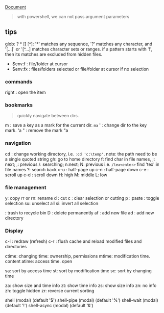 [Document](https://github.com/gokcehan/lf/blob/master/doc.md)

> with powershell, we can not pass argument parameters
## tips
glob: ? * [] [^]:  '*' matches any sequence, '?' matches any character, and '[...]' or '[^...] matches character sets or ranges.
if a pattern starts with '!', then its matches are excluded from hidden files.

* $env:f : file/folder at cursor
* $env:fx : files/folders selected or file/folder at cursor if no selection

### commands
right : open the item

### bookmarks
> quickly navigate between dirs.

m  : save a key as a mark for the current dir. `ma`
'  : change dir to the key mark. 'a
"  : remove the mark "a
### navigation
cd : change working directory, i.e. `:cd 'c:\temp'`. note: the path need to be a single quoted string
gh: go to home directory
f: find char in file names, ;: next; ,: previous
/: searching; n:next; N: previous i.e. `/tex<enter>` find 'tex' in file names
?: search back
c-u : half-page up
c-n : half-page down
c-e : scroll up
c-d : scroll down
H: high
M: middle
L: low

### file management
y: copy
rr or rn: rename
d : cut
c : clear selection or cutting
p : paste
<space>: toggle selection
su: unselect all
si: invert all selection

<delete>: trash to recycle bin
D : delete permanently
af : add new file
ad : add new directory

### Display
c-l : redraw (refresh)
c-r : flush cache and reload modified files and directories

ctime: changing time: ownership, permissions
mtime: modification time. content
atime: access time. open

sa: sort by access time
st: sort by modification time
sc: sort by changing time

za: show size and time info
zt: show time info
zs: show size info
zn: no info
zh: toggle hidden
zr: reverse current sorting

shell          (modal)   (default '$')
shell-pipe     (modal)   (default '%')
shell-wait     (modal)   (default '!')
shell-async    (modal)   (default '&')